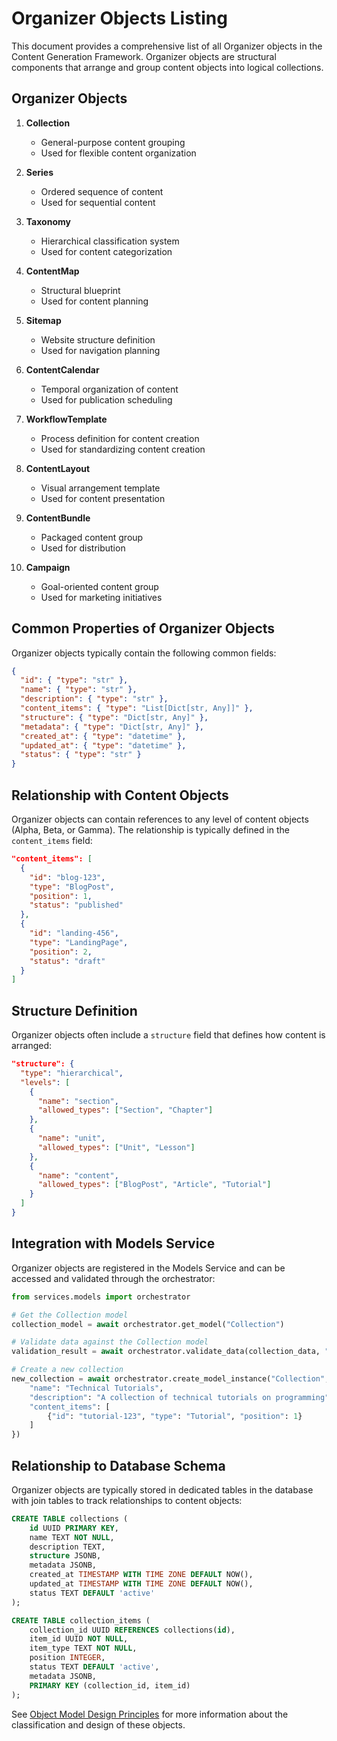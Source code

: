 # Organizer Objects Listing

This document provides a comprehensive list of all Organizer objects in the Content Generation Framework. Organizer objects are structural components that arrange and group content objects into logical collections.

## Organizer Objects

1. **Collection**
   - General-purpose content grouping
   - Used for flexible content organization

2. **Series**
   - Ordered sequence of content
   - Used for sequential content

3. **Taxonomy**
   - Hierarchical classification system
   - Used for content categorization

4. **ContentMap**
   - Structural blueprint
   - Used for content planning

5. **Sitemap**
   - Website structure definition
   - Used for navigation planning

6. **ContentCalendar**
   - Temporal organization of content
   - Used for publication scheduling

7. **WorkflowTemplate**
   - Process definition for content creation
   - Used for standardizing content creation

8. **ContentLayout**
   - Visual arrangement template
   - Used for content presentation

9. **ContentBundle**
   - Packaged content group
   - Used for distribution

10. **Campaign**
    - Goal-oriented content group
    - Used for marketing initiatives

## Common Properties of Organizer Objects

Organizer objects typically contain the following common fields:

```json
{
  "id": { "type": "str" },
  "name": { "type": "str" },
  "description": { "type": "str" },
  "content_items": { "type": "List[Dict[str, Any]]" },
  "structure": { "type": "Dict[str, Any]" },
  "metadata": { "type": "Dict[str, Any]" },
  "created_at": { "type": "datetime" },
  "updated_at": { "type": "datetime" },
  "status": { "type": "str" }
}
```

## Relationship with Content Objects

Organizer objects can contain references to any level of content objects (Alpha, Beta, or Gamma). The relationship is typically defined in the `content_items` field:

```json
"content_items": [
  {
    "id": "blog-123",
    "type": "BlogPost",
    "position": 1,
    "status": "published"
  },
  {
    "id": "landing-456",
    "type": "LandingPage",
    "position": 2,
    "status": "draft"
  }
]
```

## Structure Definition

Organizer objects often include a `structure` field that defines how content is arranged:

```json
"structure": {
  "type": "hierarchical",
  "levels": [
    {
      "name": "section",
      "allowed_types": ["Section", "Chapter"]
    },
    {
      "name": "unit",
      "allowed_types": ["Unit", "Lesson"]
    },
    {
      "name": "content",
      "allowed_types": ["BlogPost", "Article", "Tutorial"]
    }
  ]
}
```

## Integration with Models Service

Organizer objects are registered in the Models Service and can be accessed and validated through the orchestrator:

```python
from services.models import orchestrator

# Get the Collection model
collection_model = await orchestrator.get_model("Collection")

# Validate data against the Collection model
validation_result = await orchestrator.validate_data(collection_data, "Collection")

# Create a new collection
new_collection = await orchestrator.create_model_instance("Collection", {
    "name": "Technical Tutorials",
    "description": "A collection of technical tutorials on programming",
    "content_items": [
        {"id": "tutorial-123", "type": "Tutorial", "position": 1}
    ]
})
```

## Relationship to Database Schema

Organizer objects are typically stored in dedicated tables in the database with join tables to track relationships to content objects:

```sql
CREATE TABLE collections (
    id UUID PRIMARY KEY,
    name TEXT NOT NULL,
    description TEXT,
    structure JSONB,
    metadata JSONB,
    created_at TIMESTAMP WITH TIME ZONE DEFAULT NOW(),
    updated_at TIMESTAMP WITH TIME ZONE DEFAULT NOW(),
    status TEXT DEFAULT 'active'
);

CREATE TABLE collection_items (
    collection_id UUID REFERENCES collections(id),
    item_id UUID NOT NULL,
    item_type TEXT NOT NULL,
    position INTEGER,
    status TEXT DEFAULT 'active',
    metadata JSONB,
    PRIMARY KEY (collection_id, item_id)
);
```

See [Object Model Design Principles](01_Object_Model_Design_Principles.md) for more information about the classification and design of these objects. 